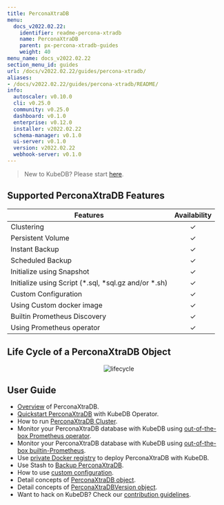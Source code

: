 ```yaml
---
title: PerconaXtraDB
menu:
  docs_v2022.02.22:
    identifier: readme-percona-xtradb
    name: PerconaXtraDB
    parent: px-percona-xtradb-guides
    weight: 40
menu_name: docs_v2022.02.22
section_menu_id: guides
url: /docs/v2022.02.22/guides/percona-xtradb/
aliases:
- /docs/v2022.02.22/guides/percona-xtradb/README/
info:
  autoscaler: v0.10.0
  cli: v0.25.0
  community: v0.25.0
  dashboard: v0.1.0
  enterprise: v0.12.0
  installer: v2022.02.22
  schema-manager: v0.1.0
  ui-server: v0.1.0
  version: v2022.02.22
  webhook-server: v0.1.0
---
```


> New to KubeDB? Please start [here](/docs/v2022.02.22/README).

## Supported PerconaXtraDB Features

| Features                                                | Availability |
| ------------------------------------------------------- | :----------: |
| Clustering                                              |   &#10003;   |
| Persistent Volume                                       |   &#10003;   |
| Instant Backup                                          |   &#10003;   |
| Scheduled Backup                                        |   &#10003;   |
| Initialize using Snapshot                               |   &#10003;   |
| Initialize using Script (\*.sql, \*sql.gz and/or \*.sh) |   &#10003;   |
| Custom Configuration                                    |   &#10003;   |
| Using Custom docker image                               |   &#10003;   |
| Builtin Prometheus Discovery                            |   &#10003;   |
| Using Prometheus operator                               |   &#10003;   |

## Life Cycle of a PerconaXtraDB Object

<p align="center">
  <img alt="lifecycle" src="/docs/v2022.02.22/images/percona-xtradb/Lifecycle_of_a_PerconaXtraDB.svg" >
</p>

## User Guide

- [Overview](/docs/v2022.02.22/guides/percona-xtradb/overview/overview) of PerconaXtraDB.
- [Quickstart PerconaXtraDB](/docs/v2022.02.22/guides/percona-xtradb/quickstart/quickstart) with KubeDB Operator.
- How to run [PerconaXtraDB Cluster](/docs/v2022.02.22/guides/percona-xtradb/clustering/percona-xtradb-cluster).
- Monitor your PerconaXtraDB database with KubeDB using [out-of-the-box Prometheus operator](/docs/v2022.02.22/guides/percona-xtradb/monitoring/using-prometheus-operator).
- Monitor your PerconaXtraDB database with KubeDB using [out-of-the-box builtin-Prometheus](/docs/v2022.02.22/guides/percona-xtradb/monitoring/using-builtin-prometheus).
- Use [private Docker registry](/docs/v2022.02.22/guides/percona-xtradb/private-registry/using-private-registry) to deploy PerconaXtraDB with KubeDB.
- Use Stash to [Backup PerconaXtraDB](/docs/v2022.02.22/guides/percona-xtradb/backup/overview/).
- How to use [custom configuration](/docs/v2022.02.22/guides/percona-xtradb/configuration/using-config-file).
- Detail concepts of [PerconaXtraDB object](/docs/v2022.02.22/guides/percona-xtradb/concepts/percona-xtradb).
- Detail concepts of [PerconaXtraDBVersion object](/docs/v2022.02.22/guides/percona-xtradb/concepts/catalog).
- Want to hack on KubeDB? Check our [contribution guidelines](/docs/v2022.02.22/CONTRIBUTING).
